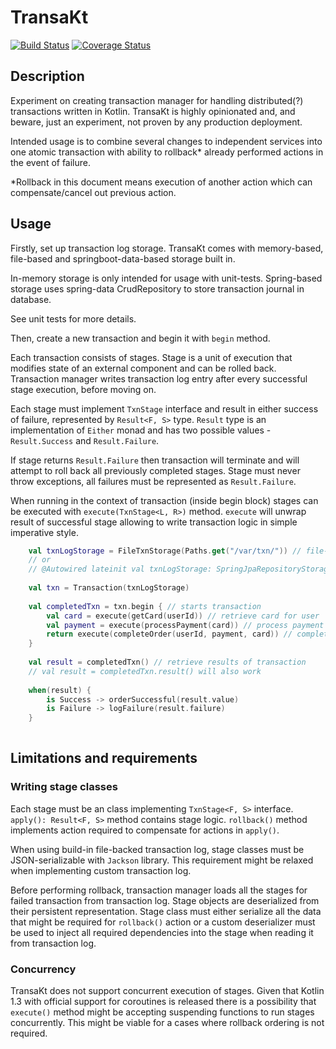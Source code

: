 # TransaKt

[![Build Status](https://travis-ci.org/uaraven/TransaKt.svg?branch=master)](https://travis-ci.org/uaraven/TransaKt)
[![Coverage Status](https://coveralls.io/repos/github/uaraven/TransaKt/badge.svg?branch=coveralls-integration)](https://coveralls.io/github/uaraven/TransaKt?branch=coveralls-integration)

## Description

Experiment on creating transaction manager for handling distributed(?) transactions written in Kotlin.
TransaKt is highly opinionated and, and beware, just an experiment, not proven by any production deployment.

Intended usage is to combine several changes to independent services into one atomic transaction 
with ability to rollback* already performed actions in the event of failure.

\*Rollback in this document means execution of another action which can compensate/cancel out previous action.

## Usage

Firstly, set up transaction log storage. TransaKt comes with memory-based, file-based and springboot-data-based storage 
built in. 

In-memory storage is only intended for usage with unit-tests.
Spring-based storage uses spring-data CrudRepository to store transaction journal in database. 

See unit tests for more details.

Then, create a new transaction and begin it with `begin` method.  

Each transaction consists of stages. Stage is a unit of execution that modifies state of an external component and 
can be rolled back. Transaction manager writes transaction log entry after every successful stage execution, before moving on.  

Each stage must implement `TxnStage` interface and result in either success of failure, represented 
by `Result<F, S>` type. `Result` type is an implementation of `Either` monad and has two possible values - 
`Result.Success` and `Result.Failure`.

If stage returns `Result.Failure` then transaction will terminate and will attempt to roll back all previously completed
stages. Stage must never throw exceptions, all failures must be represented as `Result.Failure`.

When running in the context of transaction (inside begin block) stages can be executed with `execute(TxnStage<L, R>)` method. 
`execute` will unwrap result of successful stage allowing to write transaction logic in simple imperative style.

```kotlin
    val txnLogStorage = FileTxnStorage(Paths.get("/var/txn/")) // file-based transaction log
    // or 
    // @Autowired lateinit val txnLogStorage: SpringJpaRepositoryStorage
    
    val txn = Transaction(txnLogStorage)
    
    val completedTxn = txn.begin { // starts transaction
        val card = execute(getCard(userId)) // retrieve card for user
        val payment = execute(processPayment(card)) // process payment for card contents
        return execute(completeOrder(userId, payment, card)) // complete order 
    }
    
    val result = completedTxn() // retrieve results of transaction
    // val result = completedTxn.result() will also work
    
    when(result) {
        is Success -> orderSuccessful(result.value)
        is Failure -> logFailure(result.failure)
    }
    
```

## Limitations and requirements

### Writing stage classes

Each stage must be an class implementing `TxnStage<F, S>` interface. `apply(): Result<F, S>` method contains
stage logic. `rollback()` method implements action required to compensate for actions in `apply()`.

When using build-in file-backed transaction log, stage classes must be JSON-serializable with `Jackson` library. 
This requirement might be relaxed when implementing custom transaction log.

Before performing rollback, transaction manager loads all the stages for failed transaction from transaction log.
Stage objects are deserialized from their persistent representation. Stage class must either serialize all the data 
that might be required for `rollback()` action or a custom deserializer must be used to inject all required dependencies 
into the stage when reading it from transaction log.

### Concurrency

TransaKt does not support concurrent execution of stages. Given that Kotlin 1.3 with official support for coroutines
is released there is a possibility that `execute()` method might be accepting suspending functions to run stages
concurrently. This might be viable for a cases where rollback ordering is not required. 
